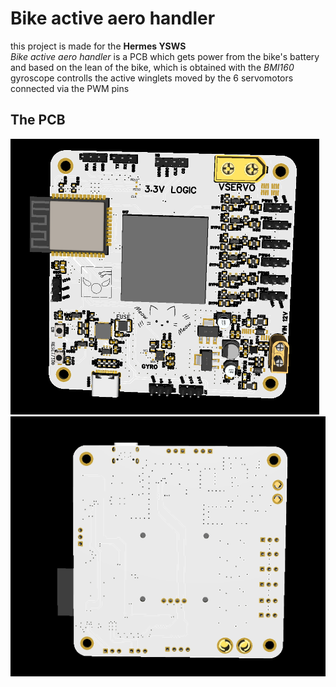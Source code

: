# Bike active aero handler
this project is made for the **Hermes YSWS**  
*Bike active aero handler* is a PCB which gets power from the bike's battery and based on the lean of the bike, which is obtained with the *BMI160* gyroscope controlls the active winglets moved by the 6 servomotors connected via the PWM pins 

## The PCB
![BOARD FRONT](board_front.png)
![BOARD BACK](board_back.png)